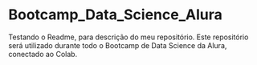 # Bootcamp_Data_Science_Alura

Testando o Readme, para descrição do meu repositório.
Este repositório será utilizado durante todo o Bootcamp de Data Science da Alura, conectado ao Colab.
